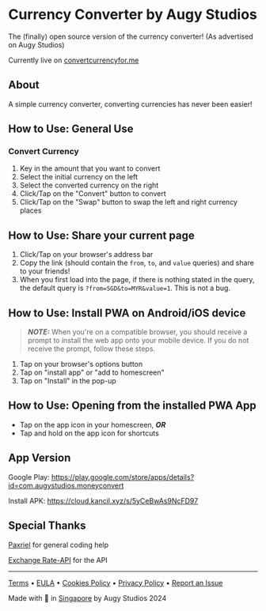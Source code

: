 # Currency Converter by Augy Studios
The (finally) open source version of the currency converter! (As advertised on Augy Studios)

Currently live on [convertcurrencyfor.me](https://convertcurrencyfor.me)

## About
A simple currency converter, converting currencies has never been easier!

## How to Use: General Use
### Convert Currency
1. Key in the amount that you want to convert
2. Select the initial currency on the left
3. Select the converted currency on the right
4. Click/Tap on the "Convert" button to convert
5. Click/Tap on the "Swap" button to swap the left and right currency places

## How to Use: Share your current page
1. Click/Tap on your browser's address bar
2. Copy the link (should contain the `from`, `to`, and `value` queries) and share to your friends!
3. When you first load into the page, if there is nothing stated in the query, the default query is `?from=SGD&to=MYR&value=1`. This is not a bug.

## How to Use: Install PWA on Android/iOS device
> **_NOTE:_** When you're on a compatible browser, you should receive a prompt to install the web app onto your mobile device. If you do not receive the prompt, follow these steps.
1. Tap on your browser's options button
2. Tap on "install app" or "add to homescreen"
3. Tap on "Install" in the pop-up

## How to Use: Opening from the installed PWA App
- Tap on the app icon in your homescreen, ***OR***
- Tap and hold on the app icon for shortcuts

## App Version
Google Play: https://play.google.com/store/apps/details?id=com.augystudios.moneyconvert

Install APK: https://cloud.kancil.xyz/s/5yCeBwAs9NcFD97

## Special Thanks
[Paxriel](https://paxriel.art/) for general coding help

[Exchange Rate-API](https://www.exchangerate-api.com/) for the API

---

[Terms](https://augystudios.com/terms) • [EULA](https://augystudios.com/eula) • [Cookies Policy](https://augystudios.com/cookies) • [Privacy Policy](https://augystudios.com/privacy) • [Report an Issue](https://forms.gle/4wKTdjgiC6MGX1aN8)

Made with 💚 in [Singapore](https://www.google.com/maps/place/Singapore) by Augy Studios 2024